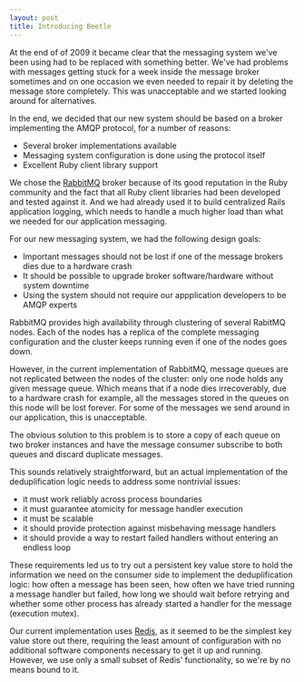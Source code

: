 ```yaml
---
layout: post
title: Introducing Beetle
---
```


At the end of of 2009 it became clear that the messaging system we've been using had to be
replaced with something better. We've had problems with messages getting stuck for a week
inside the message broker sometimes and on one occasion we even needed to repair it by
deleting the message store completely. This was unacceptable and we started looking around
for alternatives.

In the end, we decided that our new system should be based on a broker implementing the
AMQP protocol, for a number of reasons:

* Several broker implementations available
* Messaging system configuration is done using the protocol itself
* Excellent Ruby client library support

We chose the [RabbitMQ][rabbitmq] broker because of its good reputation in the Ruby
community and the fact that all Ruby client libraries had been developed and tested
against it. And we had already used it to build centralized Rails application logging,
which needs to handle a much higher load than what we needed for our application
messaging.

For our new messaging system, we had the following design goals:
* Important messages should not be lost if one of the message brokers dies due to a
  hardware crash
* It should be possible to upgrade broker software/hardware without system downtime
* Using the system should not require our appplication developers to be AMQP experts

RabbitMQ provides high availability through clustering of several RabitMQ nodes. Each of
the nodes has a replica of the complete messaging configuration and the cluster keeps
running even if one of the nodes goes down.

However, in the current implementation of RabbitMQ, message queues are not replicated
between the nodes of the cluster: only one node holds any given message queue. Which means
that if a node dies irrecoverably, due to a hardware crash for example, all the messages
stored in the queues on this node will be lost forever. For some of the messages we send
around in our application, this is unacceptable.

The obvious solution to this problem is to store a copy of each queue on two broker
instances and have the message consumer subscribe to both queues and discard duplicate
messages.

This sounds relatively straightforward, but an actual implementation of the
deduplification logic needs to address some nontrivial issues:

* it must work reliably across process boundaries
* it must guarantee atomicity for message handler execution
* it must be scalable
* it should provide protection against misbehaving message handlers
* it should provide a way to restart failed handlers without entering an endless loop

These requirements led us to try out a persistent key value store to hold the information
we need on the consumer side to implement the deduplification logic: how often a message
has been seen, how often we have tried running a message handler but failed, how long we
should wait before retrying and whether some other process has already started a handler
for the message (execution mutex).

Our current implementation uses [Redis][redis], as it seemed to be the simplest key value
store out there, requiring the least amount of configuration with no additional software
components necessary to get it up and running. However, we use only a small subset of
Redis' functionality, so we're by no means bound to it.




[rabbitmq]: http://www.rabbitmq.com/
[redis]: http://code.google.com/p/redis/
